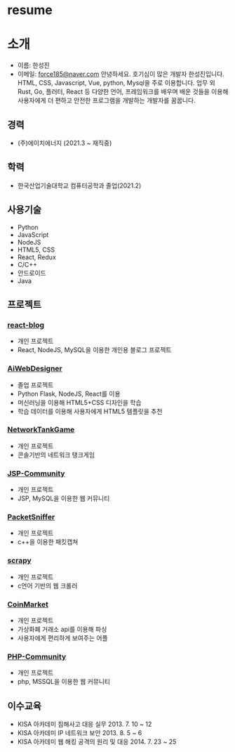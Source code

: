 # resume
# 소개
* 이름: 한성진
* 이메일: force185@naver.com
  안녕하세요. 호기심이 많은 개발자 한성진입니다.
  HTML, CSS, Javascript, Vue, python, Mysql을 주로 이용합니다.
  업무 외 Rust, Go, 플러터, React 등 다양한 언어, 프레임워크를 배우며 배운 것들을 이용해
  사용자에게 더 편하고 안전한 프로그램을 개발하는 개발자를 꿈꿉니다.

## 경력
* (주)에이치에너지 (2021.3 ~ 재직중)
## 학력
* 한국산업기술대학교 컴퓨터공학과 졸업(2021.2)

## 사용기술
* Python
* JavaScript
* NodeJS
* HTML5, CSS
* React, Redux
* C/C++
* 안드로이드
* Java

## 프로젝트
### [react-blog](https://github.com/OSUpdate/react-blog)
* 개인 프로젝트
* React, NodeJS, MySQL을 이용한 개인용 블로그 프로젝트

### [AiWebDesigner](https://github.com/OSUpdate/AiWebDesigner)
* 졸업 프로젝트
* Python Flask, NodeJS, React를 이용
* 머신러닝을 이용해 HTML5+CSS 디자인을 학습
* 학습 데이터를 이용해 사용자에게 HTML5 템플릿을 추천

### [NetworkTankGame](https://github.com/OSUpdate/NetworkTankGame)
* 개인 프로젝트
* 콘솔기반의 네트워크 탱크게임

### [JSP-Community](https://github.com/OSUpdate/jsp-community)
* 개인 프로젝트
* JSP, MySQL을 이용한 웹 커뮤니티

### [PacketSniffer](https://github.com/OSUpdate/PacketSniffer)
* 개인 프로젝트
* c++을 이용한 패킷캡쳐

### [scrapy](https://github.com/OSUpdate/scrapy)
* 개인 프로젝트
* c언어 기반의 웹 크롤러

### [CoinMarket](https://github.com/OSUpdate/CoinMarket)
* 개인 프로젝트
* 가상화폐 거래소 api를 이용해 파싱
* 사용자에게 편리하게 보여주는 어플

### [PHP-Community](https://github.com/OSUpdate/php)
* 개인 프로젝트
* php, MSSQL을 이용한 웹 커뮤니티


## 이수교육
* KISA 아카데미 침해사고 대응 실무 2013. 7. 10 ~ 12
* KISA 아카데미 IP 네트워크 보안 2013. 8. 5 ~ 6
* KISA 아카데미 웹 해킹 공격의 원리 및 대응 2014. 7. 23 ~ 25
